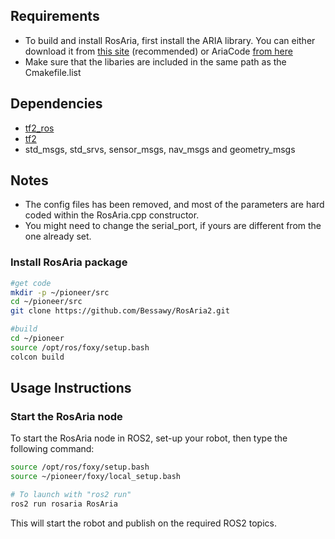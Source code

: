 
Requirements
------------

* To build and install RosAria, first install the ARIA library. You can either download it from [this site](https://web.archive.org/web/20180214114520/http://robots.mobilerobots.com/wiki/Main_Page) (recommended) 
or AriaCode [from here](http://github.com/reedhedges/AriaCoda)
* Make sure that the libaries are included in the same path as the Cmakefile.list

Dependencies
------------

  * [tf2_ros](https://github.com/ros2/geometry2/tree/ros2/tf2_ros)
  * [tf2](https://docs.ros.org/en/foxy/Tutorials/tf2.html) 
  * std_msgs, std_srvs, sensor_msgs, nav_msgs and geometry_msgs


Notes
-----------------------------------------
* The config files has been removed, and most of the parameters are hard coded within the RosAria.cpp constructor. 
* You might need to change the serial_port, if yours are different from the one already set.


### Install RosAria package
```bash
#get code
mkdir -p ~/pioneer/src
cd ~/pioneer/src
git clone https://github.com/Bessawy/RosAria2.git

#build
cd ~/pioneer
source /opt/ros/foxy/setup.bash
colcon build 
```

## Usage Instructions

### Start the RosAria node
To start the RosAria node in ROS2, set-up your robot, then type the following command:

```bash
source /opt/ros/foxy/setup.bash
source ~/pioneer/foxy/local_setup.bash

# To launch with "ros2 run"
ros2 run rosaria RosAria
```

This will start the robot and publish on the required ROS2 topics.

